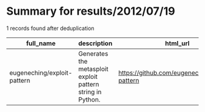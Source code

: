 
# Summary for results/2012/07/19
    
1 records found after deduplication

| full_name | description | html_url | matched_list | matched_count | pushed_at | size | stargazers_count | language | forks_count |
|-----------------------------|------------------------------------------------------------|------------------------------------------------|----------------|-----------------|---------------------------|--------|--------------------|------------|---------------|
| eugeneching/exploit-pattern | Generates the metasploit exploit pattern string in Python. | https://github.com/eugeneching/exploit-pattern | ['exploit'] | 1 | 2012-07-19 05:58:55+00:00 | 109 | 3 | Python | 1 |

